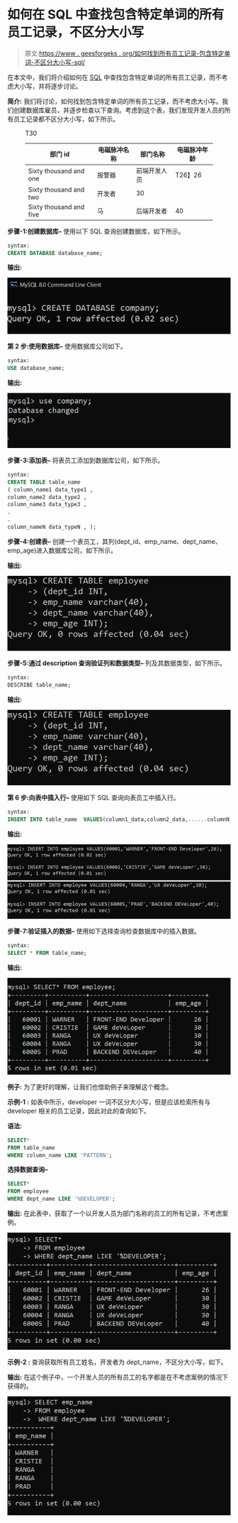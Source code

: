 # 如何在 SQL 中查找包含特定单词的所有员工记录，不区分大小写

> 原文:[https://www . geesforgeks . org/如何找到所有员工记录-包含特定单词-不区分大小写-sql/](https://www.geeksforgeeks.org/how-to-find-all-employee-records-containing-a-specific-word-regardless-case-sensitive-in-sql/)

在本文中，我们将介绍如何在 [SQL](https://www.geeksforgeeks.org/sql-tutorial/) 中查找包含特定单词的所有员工记录，而不考虑大小写，并将逐步讨论。

**简介:**
我们将讨论，如何找到包含特定单词的所有员工记录，而不考虑大小写。我们创建数据库雇员，并逐步检查以下查询。考虑到这个表，我们发现开发人员的所有员工记录都不区分大小写，如下所示。

<figure class="table">T30

| 部门 id | 电磁脉冲名称 | 部门名称 | 电磁脉冲年龄 |
| --- | --- | --- | --- |
| Sixty thousand and one | 报警器 | 前端开发人员 | T26】26 |
| Sixty thousand and two | 开发者 | 30 |
| Sixty thousand and five | 马 | 后端开发者 | 40 |

</figure>

**步骤-1:创建数据库–**
使用以下 SQL 查询创建数据库，如下所示。

```sql
syntax:
CREATE DATABASE database_name;
```

**输出:**

![](img/8a1ceb899e04288c035d11684c2b7c0d.png)

**第 2 步:使用数据库–**
使用数据库公司如下。

```sql
syntax:
USE database_name;
```

**输出:**

![](img/0c82da1de4cfc35447544eb0be6f24ad.png)

**步骤-3:添加表–**
将表员工添加到数据库公司，如下所示。

```sql
syntax:
CREATE TABLE table_name
( column_name1 data_type1 ,
column_name2 data_type2 ,
column_name3 data_type3 ,
.
.
column_nameN data_typeN , );     
```

**步骤-4:创建表–**
创建一个表员工，其列(dept_id、emp_name、dept_name、emp_age)进入数据库公司，如下所示。

**输出:**

![](img/cd1eccaeae12ae27eb0d25af973b7b5f.png)

**步骤-5:通过 description 查询验证列和数据类型–**
列及其数据类型，如下所示。

```sql
syntax:
DESCRIBE table_name;
```

**输出:**

![](img/cd1eccaeae12ae27eb0d25af973b7b5f.png)

**第 6 步:向表中插入行–**
使用如下 SQL 查询向表员工中插入行。

```sql
syntax:
INSERT INTO table_name  VALUES(column1_data,column2_data,......columnN_data);
```

**输出:**

![](img/b3d797d3321afc80da46a3e331b803a3.png) ![](img/2acdc6e845873171a29778020661b6f4.png)

**步骤-7:验证插入的数据–**
使用如下选择查询检查数据库中的插入数据。

```sql
syntax:
SELECT * FROM table_name;
```

**输出:**

![](img/309a8afedafb0e0cae4077ec2162f361.png)

**例子:**
为了更好的理解，让我们也借助例子来理解这个概念。

**示例-1 :**
如表中所示，developer 一词不区分大小写，但是应该检索所有与 developer 相关的员工记录，因此对此的查询如下。

**语法:**

```sql
SELECT*
FROM table_name
WHERE column_name LIKE 'PATTERN';
```

**选择数据查询–**

```sql
SELECT* 
FROM employee
WHERE dept_name LIKE '%DEVELOPER';
```

**输出:**
在此表中，获取了一个以开发人员为部门名称的员工的所有记录，不考虑案例。

![](img/36036a8d1df83543463fc7a726801e90.png)

**示例-2 :**
查询获取所有员工姓名，开发者为 dept_name，不区分大小写，如下。

**输出:**
在这个例子中，一个开发人员的所有员工的名字都是在不考虑案例的情况下获得的。

![](img/6ce259c89db39c2d0781e7bb16ab97b6.png)
